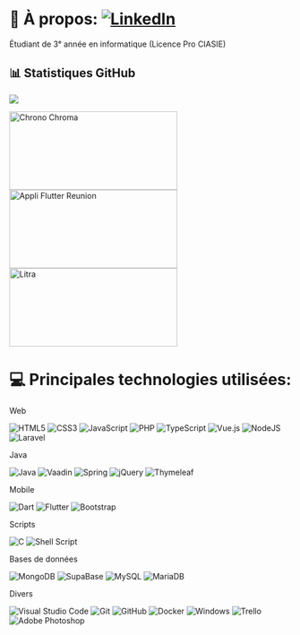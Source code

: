 # 💫 À propos: [![LinkedIn](https://img.shields.io/badge/LinkedIn-%230077B5.svg?logo=linkedin&logoColor=white)](https://www.linkedin.com/in/lucas-cordurie/)

Étudiant de 3ᵉ année en informatique (Licence Pro CIASIE)

<h2>📊 Statistiques GitHub</h2>

![](https://github-readme-stats.vercel.app/api/top-langs/?username=CordurieL&theme=monokai&hide_border=false&include_all_commits=true&count_private=false&layout=compact)</br>
<!--![](https://github-readme-stats.vercel.app/api/wakatime?username=corduriel&langs_count=10&custom_title=Coding%20Time&theme=dark&title_color=a)-->
<!--![](https://github-readme-stats.vercel.app/api?username=CordurieL&theme=monokai&hide_border=false&include_all_commits=false&count_private=false)
![](https://github-readme-streak-stats.herokuapp.com/?user=CordurieL&theme=monokai&hide_border=false)-->

<div style="display: grid;grid-template-columns: repeat(2,450px)>
<a href="https://github.com/CordurieL/Chrono_Chroma"><img alt="Chrono Chroma" src="https://garnx.vercel.app/api/pin/?username=CordurieL&repo=Chrono_Chroma&theme=dark&icon_color=b" width="300" height="140"></a>
<a href="https://github.com/CordurieL/Appli_Flutter_Reunion"><img alt="Appli Flutter Reunion" src="https://garnx.vercel.app/api/pin/?username=CordurieL&repo=Appli_Flutter_Reunion&theme=dark&icon_color=b" width="300" height="140"></a>
<a href="https://github.com/CordurieL/Litra-ProjetTutore"><img alt="Litra" src="https://garnx.vercel.app/api/pin/?username=CordurieL&repo=Litra-ProjetTutore&theme=dark&icon_color=b" width="300" height="140"></a>
</div>

# 💻 Principales technologies utilisées:

Web

![HTML5](https://img.shields.io/badge/html5-%23E34F26.svg?style=for-the-badge&logo=html5&logoColor=white)
![CSS3](https://img.shields.io/badge/css3-%231572B6.svg?style=for-the-badge&logo=css3&logoColor=white)
![JavaScript](https://img.shields.io/badge/javascript-%23323330.svg?style=for-the-badge&logo=javascript&logoColor=%23F7DF1E)
![PHP](https://img.shields.io/badge/php-%23777BB4.svg?style=for-the-badge&logo=php&logoColor=white)
![TypeScript](https://img.shields.io/badge/typescript-%23007ACC.svg?style=for-the-badge&logo=typescript&logoColor=white)
![Vue.js](https://img.shields.io/badge/vuejs-%2335495e.svg?style=for-the-badge&logo=vuedotjs&logoColor=%234FC08D)
![NodeJS](https://img.shields.io/badge/node.js-6DA55F?style=for-the-badge&logo=node.js&logoColor=white)
![Laravel](https://img.shields.io/badge/laravel-%23FF2D20.svg?style=for-the-badge&logo=laravel&logoColor=white)

Java

![Java](https://img.shields.io/badge/java-%23ED8B00.svg?style=for-the-badge&logo=java&logoColor=white)
![Vaadin](https://img.shields.io/badge/vaadin-%2300599C.svg?style=for-the-badge&logo=vaadin&logoColor=white)
![Spring](https://img.shields.io/badge/spring-%236DB33F.svg?style=for-the-badge&logo=spring&logoColor=white)
![jQuery](https://img.shields.io/badge/jquery-%230769AD.svg?style=for-the-badge&logo=jquery&logoColor=white)
![Thymeleaf](https://img.shields.io/badge/Thymeleaf-%23005C0F.svg?style=for-the-badge&logo=Thymeleaf&logoColor=white)

Mobile

![Dart](https://img.shields.io/badge/dart-%230175C2.svg?style=for-the-badge&logo=dart&logoColor=white)
![Flutter](https://img.shields.io/badge/Flutter-%2302569B.svg?style=for-the-badge&logo=Flutter&logoColor=white)
![Bootstrap](https://img.shields.io/badge/bootstrap-%23563D7C.svg?style=for-the-badge&logo=bootstrap&logoColor=white)

Scripts

![C](https://img.shields.io/badge/c-%2300599C.svg?style=for-the-badge&logo=c&logoColor=white)
![Shell Script](https://img.shields.io/badge/shell_script-%23121011.svg?style=for-the-badge&logo=gnu-bash&logoColor=white)

Bases de données

![MongoDB](https://img.shields.io/badge/MongoDB-%234ea94b.svg?style=for-the-badge&logo=mongodb&logoColor=white)
![SupaBase](https://img.shields.io/badge/supabase-023925?style=for-the-badge&logo=supabase&logoColor=white)
![MySQL](https://img.shields.io/badge/mysql-%2300f.svg?style=for-the-badge&logo=mysql&logoColor=white)
![MariaDB](https://img.shields.io/badge/MariaDB-003545?style=for-the-badge&logo=mariadb&logoColor=white)

Divers

![Visual Studio Code](https://img.shields.io/badge/Visual%20Studio%20Code-0078d7.svg?style=for-the-badge&logo=visual-studio-code&logoColor=white)
![Git](https://img.shields.io/badge/git-%23F05033.svg?style=for-the-badge&logo=git&logoColor=white)
![GitHub](https://img.shields.io/badge/github-%23121011.svg?style=for-the-badge&logo=github&logoColor=white)
![Docker](https://img.shields.io/badge/docker-%230db7ed.svg?style=for-the-badge&logo=docker&logoColor=white)
![Windows](https://img.shields.io/badge/Windows-0078D6?style=for-the-badge&logo=windows&logoColor=white)
![Trello](https://img.shields.io/badge/Trello-%23026AA7.svg?style=for-the-badge&logo=Trello&logoColor=white)
![Adobe Photoshop](https://img.shields.io/badge/adobephotoshop-%2331A8FF.svg?style=for-the-badge&logo=adobephotoshop&logoColor=white)

